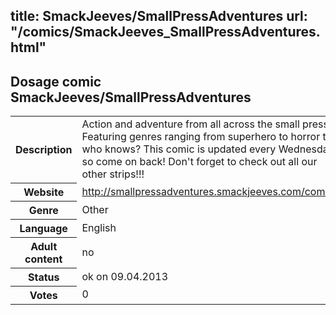 title: SmackJeeves/SmallPressAdventures
url: "/comics/SmackJeeves_SmallPressAdventures.html"
---
Dosage comic SmackJeeves/SmallPressAdventures
-----------------------------------------

<table class="comicinfo">
<tr>
<th>Description</th><td>Action and adventure from all across the small press! Featuring genres ranging from superhero to horror to who knows? This comic is updated every Wednesday, so come on back! Don't forget to check out all our other strips!!!</td>
</tr>
<tr>
<th>Website</th><td><a href="http://smallpressadventures.smackjeeves.com/comics/">http://smallpressadventures.smackjeeves.com/comics/</a></td>
</tr>
<tr>
<th>Genre</th><td>Other</td>
</tr>
<tr>
<th>Language</th><td>English</td>
</tr>
<tr>
<th>Adult content</th><td>no</td>
</tr>
<tr>
<th>Status</th><td>ok on 09.04.2013</td>
</tr>
<tr>
<th>Votes</th><td>0</div></td>
</tr>
</table>
